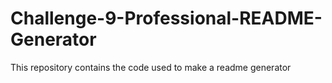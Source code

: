 # Challenge-9-Professional-README-Generator
This repository contains the code used to make a readme generator

